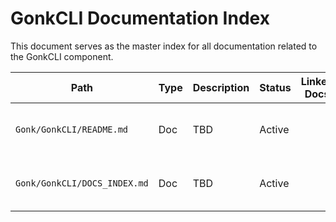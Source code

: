 # GonkCLI Documentation Index

This document serves as the master index for all documentation related to the GonkCLI component.

| Path | Type | Description | Status | Linked Docs | Notes |
|------|------|-------------|--------|-------------|-------|
| `Gonk/GonkCLI/README.md` | Doc | TBD | Active | | Auto-generated to fix audit |
| `Gonk/GonkCLI/DOCS_INDEX.md` | Doc | TBD | Active | | Auto-generated to fix audit |